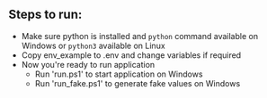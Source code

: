 ## Steps to run:

* Make sure python is installed and `python` command available on Windows or `python3` available on Linux
* Copy env_example to .env and change variables if required
* Now you're ready to run application
    * Run 'run.ps1' to start application on Windows
    * Run 'run_fake.ps1' to generate fake values on Windows